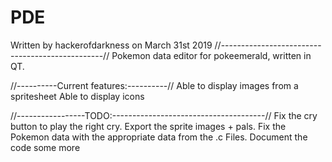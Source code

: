 # PDE
Written by hackerofdarkness on March 31st 2019
//------------------------------------------------//
Pokemon data editor for pokeemerald, written in QT. 

//----------Current features:----------//
Able to display images from a spritesheet
Able to display icons

//-----------------TODO:--------------------------------------//
Fix the cry button to play the right cry.
Export the sprite images + pals.
Fix the Pokemon data with the appropriate data from the .c Files.
Document the code some more

